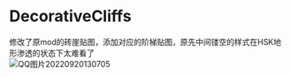 # DecorativeCliffs
修改了原mod的砖崖贴图，添加对应的阶梯贴图，原先中间镂空的样式在HSK地形渗透的状态下太难看了<br/>
![QQ图片20220920130705](https://user-images.githubusercontent.com/113961308/191172314-0f56f370-f83c-4838-b62a-a6ee8d52417e.png)

